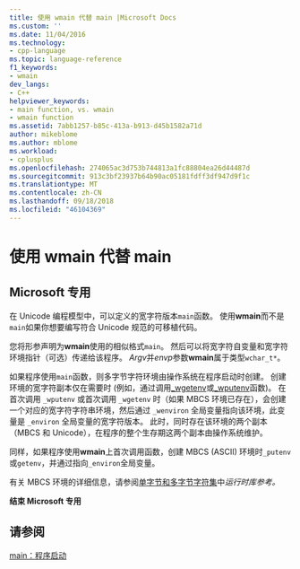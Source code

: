 ```yaml
---
title: 使用 wmain 代替 main |Microsoft Docs
ms.custom: ''
ms.date: 11/04/2016
ms.technology:
- cpp-language
ms.topic: language-reference
f1_keywords:
- wmain
dev_langs:
- C++
helpviewer_keywords:
- main function, vs. wmain
- wmain function
ms.assetid: 7abb1257-b85c-413a-b913-d45b1582a71d
author: mikeblome
ms.author: mblome
ms.workload:
- cplusplus
ms.openlocfilehash: 274065ac3d753b744813a1fc88804ea26d44487d
ms.sourcegitcommit: 913c3bf23937b64b90ac05181fdff3df947d9f1c
ms.translationtype: MT
ms.contentlocale: zh-CN
ms.lasthandoff: 09/18/2018
ms.locfileid: "46104369"
---
```

# <a name="using-wmain-instead-of-main"></a>使用 wmain 代替 main

## <a name="microsoft-specific"></a>Microsoft 专用

在 Unicode 编程模型中，可以定义的宽字符版本`main`函数。 使用**wmain**而不是`main`如果你想要编写符合 Unicode 规范的可移植代码。

您将形参声明为**wmain**使用的相似格式`main`。 然后可以将宽字符自变量和宽字符环境指针（可选）传递给该程序。 *Argv*并*envp*参数**wmain**属于类型`wchar_t*`。

如果程序使用`main`函数，则多字节字符环境由操作系统在程序启动时创建。 创建环境的宽字符副本仅在需要时 (例如，通过调用[_wgetenv](../c-runtime-library/reference/getenv-wgetenv.md)或[_wputenv](../c-runtime-library/reference/putenv-wputenv.md)函数)。 在首次调用 `_wputenv` 或首次调用 `_wgetenv` 时（如果 MBCS 环境已存在），会创建一个对应的宽字符字符串环境，然后通过 `_wenviron` 全局变量指向该环境，此变量是 `_environ` 全局变量的宽字符版本。 此时，同时存在该环境的两个副本（MBCS 和 Unicode），在程序的整个生存期这两个副本由操作系统维护。

同样，如果程序使用**wmain**上首次调用函数，创建 MBCS (ASCII) 环境时`_putenv`或`getenv`，并通过指向`_environ`全局变量。

有关 MBCS 环境的详细信息，请参阅[单字节和多字节字符集](../c-runtime-library/single-byte-and-multibyte-character-sets.md)中*运行时库参考。*

**结束 Microsoft 专用**

## <a name="see-also"></a>请参阅

[main：程序启动](../cpp/main-program-startup.md)